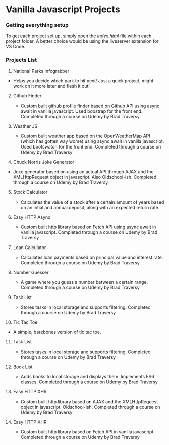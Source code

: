 # Vanilla Javascript Projects

### Getting everything setup

To get each project set up, simply open the _index.html_ file within each project folder. A better choice would be using the liveserver extension for VS Code.

### Projects List

1. National Parks Infograbber

- Helps you decide which park to hit next! Just a quick project, might work on it more later and flesh it out!

2. Github Finder

   - Custom built github profile finder based on Github API using async await in vanilla javascript. Used boostrap for the front end. Completed through a course on Udemy by Brad Traversy

3. Weather JS

   - Custom built weather app based on the OpenWeatherMap API (which has gotten way worse) using async await in vanilla javascript. Used bootswatch for the front end. Completed through a course on Udemy by Brad Traversy

4. Chuck Norris Joke Generator

- Joke generator based on using an actual API through AJAX and the XMLHttpRequest object in javascript. Also Oldschool-ish. Completed through a course on Udemy by Brad Traversy

5. Stock Calculator

   - Calculates the value of a stock after a certain amount of years based on an intial and annual deposit, along with an expected return rate.

6. Easy HTTP Async

   - Custom built http library based on Fetch API using async await in vanilla javascript. Completed through a course on Udemy by Brad Traversy

7. Loan Calculator

   - Calculates loan payments based on principal value and interest rate. Completed through a course on Udemy by Brad Traversy

8. Number Guesser

   - A game where you guess a number between a certain range. Completed through a course on Udemy by Brad Traversy

9. Task List

   - Stores tasks in local storage and supports filtering. Completed through a course on Udemy by Brad Traversy

10. Tic Tac Toe

- A simple, barebones version of tic tac toe.

11. Task List

    - Stores tasks in local storage and supports filtering. Completed through a course on Udemy by Brad Traversy

12. Book List

    - Adds books to local storage and displays them. Implements ES6 classes. Completed through a course on Udemy by Brad Traversy

13. Easy HTTP XHR

    - Custom built http library based on AJAX and the XMLHttpRequest object in javascript. Oldschool-ish. Completed through a course on Udemy by Brad Traversy

14. Easy HTTP XHR
    - Custom built http library based on Fetch API in vanilla javascript. Completed through a course on Udemy by Brad Traversy
